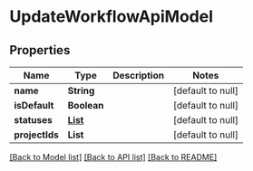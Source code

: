 # UpdateWorkflowApiModel
## Properties

| Name | Type | Description | Notes |
|------------ | ------------- | ------------- | -------------|
| **name** | **String** |  | [default to null] |
| **isDefault** | **Boolean** |  | [default to null] |
| **statuses** | [**List**](WorkflowStatusApiModel.md) |  | [default to null] |
| **projectIds** | **List** |  | [default to null] |

[[Back to Model list]](../README.md#documentation-for-models) [[Back to API list]](../README.md#documentation-for-api-endpoints) [[Back to README]](../README.md)

